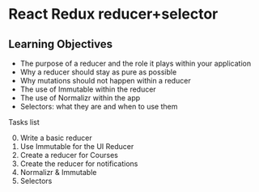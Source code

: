 # React Redux reducer+selector

## Learning Objectives
- The purpose of a reducer and the role it plays within your application
- Why a reducer should stay as pure as possible
- Why mutations should not happen within a reducer
- The use of Immutable within the reducer
- The use of Normalizr within the app
- Selectors: what they are and when to use them

Tasks list

  0. Write a basic reducer
  1. Use Immutable for the UI Reducer
  2. Create a reducer for Courses
  3. Create the reducer for notifications
  4. Normalizr & Immutable
  5. Selectors
